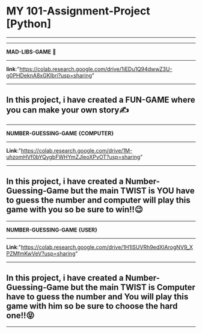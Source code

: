 # MY 101-Assignment-Project [Python] 
------------------------------------------------------------------------------------------------------------------------------------------------------------------------------------------------------------------
------------------------------------------------------------------------------------------------------------------------------------------------------------------------------------------------------------------
**MAD-LIBS-GAME** 🤯
***
**link**:"https://colab.research.google.com/drive/1iEDu1Q94dwwZ3U-g0PHDeknA8xGKIbri?usp=sharing"
***
In this project, i have created a FUN-GAME where you can make your own story✍️
------------------------------------------------------------------------------------------------------------------------------------------------------------------------------------------------------------------
------------------------------------------------------------------------------------------------------------------------------------------------------------------------------------------------------------------
**NUMBER-GUESSING-GAME {COMPUTER}** 
***
**Link**:"https://colab.research.google.com/drive/1M-uhzomHVf0bYQygbFWHYmZJleoXPvOT?usp=sharing"
***
In this project, i have created a Number-Guessing-Game but the main **TWIST** is **YOU** have to guess the number and computer will play this game with you so be sure to win!!😉
-----------------------------------------------------------------------------------------------------------------------------------------------------------------------------------------------------------------
-----------------------------------------------------------------------------------------------------------------------------------------------------------------------------------------------------------------
**NUMBER-GUESSING-GAME {USER}**
***
**Link**:"https://colab.research.google.com/drive/1H1lSUVRh9edXIArogNV9_XPZMfmKwVeV?usp=sharing"
***
In this project, i have created a Number-Guessing-Game but the main **TWIST** is **Computer** have to guess the number and You will play this game with him so be sure to choose the hard one!!😝
-----------------------------------------------------------------------------------------------------------------------------------------------------------------------------------------------------------------
-----------------------------------------------------------------------------------------------------------------------------------------------------------------------------------------------------------------



